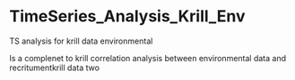 # TimeSeries_Analysis_Krill_Env
TS analysis for krill data environmental

Is a complenet to krill correlation analysis between environmental data and recritumentkrill  data two
